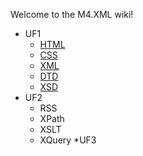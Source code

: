 Welcome to the M4.XML wiki!

* UF1
  * [HTML](https://github.com/jvidal86/M4.XML/wiki/HTML)
  * [CSS]()
  * [XML](https://github.com/jvidal86/M4.XML/wiki/Detalls-XML)
  * [DTD](https://github.com/jvidal86/M4.XML/wiki/DTD)
  * [XSD]()
* UF2
  * RSS
  * XPath
  * XSLT
  * XQuery
*UF3

